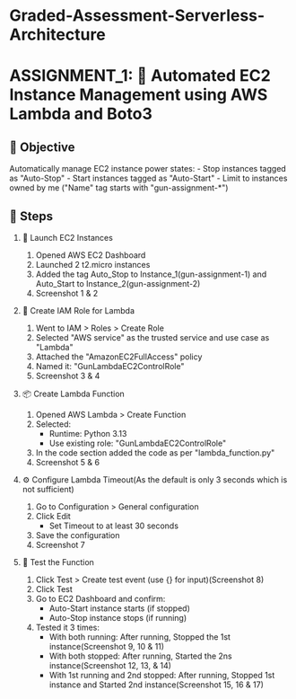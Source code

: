 # Graded-Assessment-Serverless-Architecture

# ASSIGNMENT_1: 🔁 Automated EC2 Instance Management using AWS Lambda and Boto3

## 📌 Objective

Automatically manage EC2 instance power states:
    - Stop instances tagged as "Auto-Stop"
    - Start instances tagged as "Auto-Start"
    - Limit to instances owned by me ("Name" tag starts with "gun-assignment-*")

## 🔧 Steps

1. 🚀 Launch EC2 Instances

    1. Opened AWS EC2 Dashboard
    2. Launched 2 t2.micro instances
    3. Added the tag Auto_Stop to Instance_1(gun-assignment-1) and Auto_Start to Instance_2(gun-assignment-2)
    4. Screenshot 1 & 2

2. 🔐 Create IAM Role for Lambda

    1. Went to IAM > Roles > Create Role
    2. Selected "AWS service" as the trusted service and use case as "Lambda"
    3. Attached the "AmazonEC2FullAccess" policy
    4. Named it: "GunLambdaEC2ControlRole"
    5. Screenshot 3 & 4

3. 📦 Create Lambda Function

    1. Opened AWS Lambda > Create Function
    2. Selected:
        - Runtime: Python 3.13
        - Use existing role: "GunLambdaEC2ControlRole"
    3. In the code section added the code as per "lambda_function.py"
    4. Screenshot 5 & 6

4. ⚙️ Configure Lambda Timeout(As the default is only 3 seconds which is not sufficient)

    1. Go to Configuration > General configuration
    2. Click Edit
        - Set Timeout to at least 30 seconds
    3. Save the configuration
    4. Screenshot 7

5. 🧪 Test the Function

    1. Click Test > Create test event (use {} for input)(Screenshot 8)
    2. Click Test
    3. Go to EC2 Dashboard and confirm:
        - Auto-Start instance starts (if stopped)
        - Auto-Stop instance stops (if running)
    4. Tested it 3 times:
        - With both running: After running, Stopped the 1st instance(Screenshot 9, 10 & 11)
        - With both stopped: After running, Started the 2ns instance(Screenshot 12, 13, & 14)
        - With 1st running and 2nd stopped: After running, Stopped 1st instance and Started 2nd instance(Screenshot 15, 16 & 17)